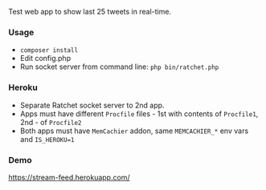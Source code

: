 Test web app to show last 25 tweets in real-time.

### Usage
- `composer install`
- Edit config.php
- Run socket server from command line: `php bin/ratchet.php`

### Heroku
- Separate Ratchet socket server to 2nd app. 
- Apps must have different `Procfile` files - 1st with contents of `Procfile1`, 2nd - of `Procfile2`
- Both apps must have `MemCachier` addon, same `MEMCACHIER_*` env vars and `IS_HEROKU=1`

### Demo
https://stream-feed.herokuapp.com/

